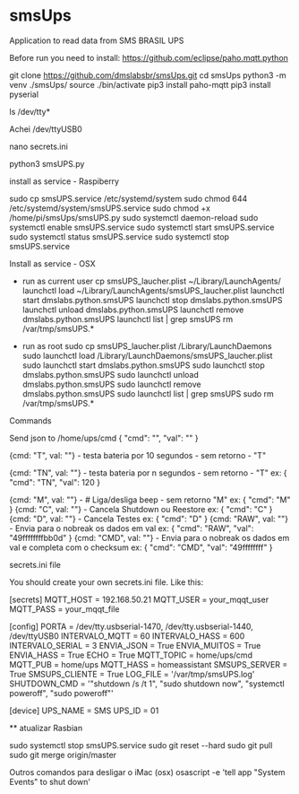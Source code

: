# smsUps
Application to read data from SMS BRASIL UPS


Before run you need to install:
   https://github.com/eclipse/paho.mqtt.python 


git clone https://github.com/dmslabsbr/smsUps.git
cd smsUps
python3 -m venv ./smsUps/
source ./bin/activate
pip3 install paho-mqtt
pip3 install pyserial


ls /dev/tty*

Achei /dev/ttyUSB0


nano secrets.ini

python3 smsUPS.py


install as service - Raspiberry

sudo cp smsUPS.service /etc/systemd/system
sudo chmod 644 /etc/systemd/system/smsUPS.service
sudo chmod +x /home/pi/smsUps/smsUPS.py
sudo systemctl daemon-reload
sudo systemctl enable smsUPS.service
sudo systemctl start smsUPS.service
sudo systemctl status smsUPS.service
sudo systemctl stop smsUPS.service


Install as service - OSX

* run as current user
cp smsUPS_laucher.plist ~/Library/LaunchAgents/
launchctl load ~/Library/LaunchAgents/smsUPS_laucher.plist
launchctl start dmslabs.python.smsUPS
launchctl stop dmslabs.python.smsUPS
launchctl unload dmslabs.python.smsUPS
launchctl remove dmslabs.python.smsUPS
launchctl list | grep smsUPS
rm /var/tmp/smsUPS.*

* run as root
sudo cp smsUPS_laucher.plist  /Library/LaunchDaemons
sudo launchctl load /Library/LaunchDaemons/smsUPS_laucher.plist
sudo launchctl start dmslabs.python.smsUPS
sudo launchctl stop dmslabs.python.smsUPS
sudo launchctl unload dmslabs.python.smsUPS
sudo launchctl remove dmslabs.python.smsUPS
sudo launchctl list | grep smsUPS
sudo rm /var/tmp/smsUPS.*

Commands

Send json to /home/ups/cmd
{
   "cmd": "",
   "val": ""
}

{cmd: "T", val: ""}  - testa bateria por 10 segundos - sem retorno  - "T"

{cmd: "TN", val: ""}  - testa bateria por n segundos - sem retorno  - "T"
   ex: {
         "cmd": "TN",
         "val": 120
       }

{cmd: "M", val: ""}  - # Liga/desliga beep   - sem retorno  "M"
   ex: {
         "cmd": "M"
       }
{cmd: "C", val: ""} - Cancela Shutdown ou Reestore
   ex: {
         "cmd": "C"
       }
{cmd: "D", val: ""} - Cancela Testes
   ex: {
         "cmd": "D"
       }
{cmd: "RAW", val: ""} - Envia para o nobreak os dados em val
   ex: {
         "cmd": "RAW",
         "val": "49ffffffffbb0d"
       }
{cmd: "CMD", val: ""} - Envia para o nobreak os dados em val e completa com o checksum
   ex: {
         "cmd": "CMD",
         "val": "49ffffffff"
       }



secrets.ini file

You should create your own secrets.ini file. Like this:

[secrets]
MQTT_HOST = 192.168.50.21
MQTT_USER = your_mqqt_user
MQTT_PASS = your_mqqt_file

[config]
PORTA = /dev/tty.usbserial-1470, /dev/tty.usbserial-1440, /dev/ttyUSB0
INTERVALO_MQTT = 60
INTERVALO_HASS = 600
INTERVALO_SERIAL = 3
ENVIA_JSON = True
ENVIA_MUITOS = True
ENVIA_HASS = True
ECHO = True
MQTT_TOPIC = home/ups/cmd
MQTT_PUB = home/ups
MQTT_HASS = homeassistant
SMSUPS_SERVER = True
SMSUPS_CLIENTE = True
LOG_FILE = '/var/tmp/smsUPS.log'
SHUTDOWN_CMD = '"shutdown /s /t 1", "sudo shutdown now", "systemctl poweroff", "sudo poweroff"'


[device]
UPS_NAME = SMS
UPS_ID = 01



** atualizar Rasbian

sudo systemctl stop smsUPS.service
sudo git reset --hard
sudo git pull
sudo git merge origin/master



Outros comandos para desligar o iMac (osx)
osascript -e 'tell app "System Events" to shut down'